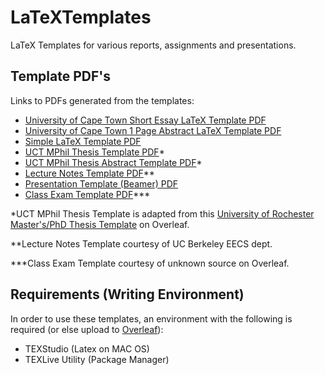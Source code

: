 # LaTeXTemplates
LaTeX Templates for various reports, assignments and presentations.

## Template PDF's
Links to PDFs generated from the templates:
- [University of Cape Town Short Essay LaTeX Template PDF](../master/UCT_Short_Essay_LaTeX_Template/UCT_Short_Essay_Latex_Template.pdf)
- [University of Cape Town 1 Page Abstract LaTeX Template PDF](../master/UCT_Abstract_LaTeX_Template/UCT_Abstract_Latex_Template.pdf)
- [Simple LaTeX Template PDF](../master/Simple_Latex_Template/Simple_LaTeX_Template.pdf)
- [UCT MPhil Thesis Template PDF](../master/UCT_MPhil_Thesis_Template/main.pdf)*
- [UCT MPhil Thesis Abstract Template PDF](../master/UCT_MPhil_Thesis_Template/main_abstract.pdf)*
- [Lecture Notes Template PDF](../master/Lecture_Notes_Template/main.pdf)**
- [Presentation Template (Beamer) PDF](../master/Presentation_Template/talk.pdf)
- [Class Exam Template PDF](../master/Class_Exam_Template/main.pdf)***

*UCT MPhil Thesis Template is adapted from this [University of Rochester Master's/PhD Thesis Template](https://www.overleaf.com/latex/templates/university-of-rochester-masters-slash-phd-thesis-template/bwkpcxzdysky) on Overleaf.

**Lecture Notes Template courtesy of UC Berkeley EECS dept. 

***Class Exam Template courtesy of unknown source on Overleaf. 

## Requirements (Writing Environment)
In order to use these templates, an environment with the following is required (or else upload to [Overleaf](https://www.overleaf.com)):

- TEXStudio (Latex on MAC OS)
- TEXLive Utility (Package Manager)
